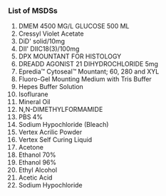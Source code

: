 ### List of MSDSs
1. DMEM 4500 MG/L GLUCOSE 500 ML
2. Cressyl Violet Acetate
3. DiD' solid/10mg
4. DII' DIIC18(3)/100mg
5. DPX MOUNTANT FOR HISTOLOGY
6. DREADD AGONIST 21 DIHYDROCHLORIDE 5mg
7. Epredia™ Cytoseal™ Mountant; 60, 280 and XYL
8. Fluoro-Gel Mounting Medium with Tris Buffer
9. Hepes Buffer Solution
10. Isoflurane
11. Mineral Oil
12. N,N-DIMETHYLFORMAMIDE
13. PBS 4%
14. Sodium Hypochloride (Bleach)
15. Vertex Acrilic Powder
16. Vertex Self Curing Liquid
17. Acetone
18. Ethanol 70%
19. Ethanol 96%
20. Ethyl Alcohol
21. Acetic Acid
22. Sodium Hypochloride
